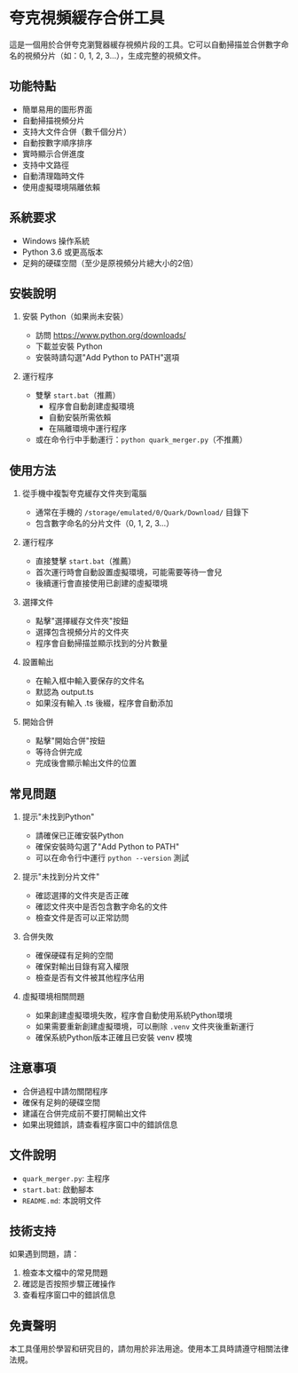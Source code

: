 # 夸克視頻緩存合併工具

這是一個用於合併夸克瀏覽器緩存視頻片段的工具。它可以自動掃描並合併數字命名的視頻分片（如：0, 1, 2, 3...），生成完整的視頻文件。

## 功能特點

- 簡單易用的圖形界面
- 自動掃描視頻分片
- 支持大文件合併（數千個分片）
- 自動按數字順序排序
- 實時顯示合併進度
- 支持中文路徑
- 自動清理臨時文件
- 使用虛擬環境隔離依賴

## 系統要求

- Windows 操作系統
- Python 3.6 或更高版本
- 足夠的硬碟空間（至少是原視頻分片總大小的2倍）

## 安裝說明

1. 安裝 Python（如果尚未安裝）
   - 訪問 https://www.python.org/downloads/
   - 下載並安裝 Python
   - 安裝時請勾選"Add Python to PATH"選項

2. 運行程序
   - 雙擊 `start.bat`（推薦）
     - 程序會自動創建虛擬環境
     - 自動安裝所需依賴
     - 在隔離環境中運行程序
   - 或在命令行中手動運行：`python quark_merger.py`（不推薦）

## 使用方法

1. 從手機中複製夸克緩存文件夾到電腦
   - 通常在手機的 `/storage/emulated/0/Quark/Download/` 目錄下
   - 包含數字命名的分片文件（0, 1, 2, 3...）

2. 運行程序
   - 直接雙擊 `start.bat`（推薦）
   - 首次運行時會自動設置虛擬環境，可能需要等待一會兒
   - 後續運行會直接使用已創建的虛擬環境

3. 選擇文件
   - 點擊"選擇緩存文件夾"按鈕
   - 選擇包含視頻分片的文件夾
   - 程序會自動掃描並顯示找到的分片數量

4. 設置輸出
   - 在輸入框中輸入要保存的文件名
   - 默認為 output.ts
   - 如果沒有輸入 .ts 後綴，程序會自動添加

5. 開始合併
   - 點擊"開始合併"按鈕
   - 等待合併完成
   - 完成後會顯示輸出文件的位置

## 常見問題

1. 提示"未找到Python"
   - 請確保已正確安裝Python
   - 確保安裝時勾選了"Add Python to PATH"
   - 可以在命令行中運行 `python --version` 測試

2. 提示"未找到分片文件"
   - 確認選擇的文件夾是否正確
   - 確認文件夾中是否包含數字命名的文件
   - 檢查文件是否可以正常訪問

3. 合併失敗
   - 確保硬碟有足夠的空間
   - 確保對輸出目錄有寫入權限
   - 檢查是否有文件被其他程序佔用

4. 虛擬環境相關問題
   - 如果創建虛擬環境失敗，程序會自動使用系統Python環境
   - 如果需要重新創建虛擬環境，可以刪除 `.venv` 文件夾後重新運行
   - 確保系統Python版本正確且已安裝 venv 模塊

## 注意事項

- 合併過程中請勿關閉程序
- 確保有足夠的硬碟空間
- 建議在合併完成前不要打開輸出文件
- 如果出現錯誤，請查看程序窗口中的錯誤信息

## 文件說明

- `quark_merger.py`: 主程序
- `start.bat`: 啟動腳本
- `README.md`: 本說明文件

## 技術支持

如果遇到問題，請：
1. 檢查本文檔中的常見問題
2. 確認是否按照步驟正確操作
3. 查看程序窗口中的錯誤信息

## 免責聲明

本工具僅用於學習和研究目的，請勿用於非法用途。使用本工具時請遵守相關法律法規。 